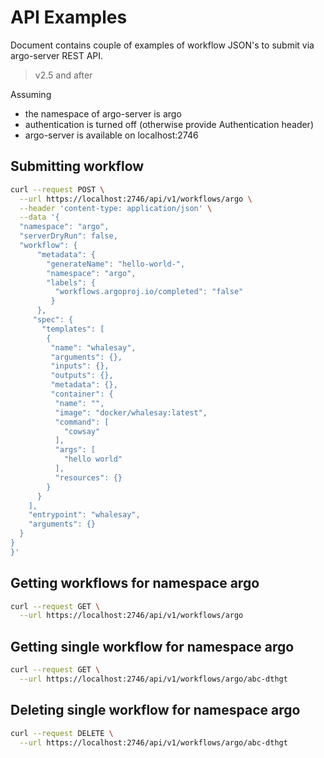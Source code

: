 # API Examples

Document contains couple of examples of workflow JSON's to submit via argo-server REST API.

> v2.5 and after

Assuming

* the namespace of argo-server is argo
* authentication is turned off (otherwise provide Authentication header)
* argo-server is available on localhost:2746

## Submitting workflow

```bash
curl --request POST \
  --url https://localhost:2746/api/v1/workflows/argo \
  --header 'content-type: application/json' \
  --data '{
  "namespace": "argo",
  "serverDryRun": false,
  "workflow": {
      "metadata": {
        "generateName": "hello-world-",
        "namespace": "argo",
        "labels": {
          "workflows.argoproj.io/completed": "false"
         }
      },
     "spec": {
       "templates": [
        {
         "name": "whalesay",
         "arguments": {},
         "inputs": {},
         "outputs": {},
         "metadata": {},
         "container": {
          "name": "",
          "image": "docker/whalesay:latest",
          "command": [
            "cowsay"
          ],
          "args": [
            "hello world"
          ],
          "resources": {}
        }
      }
    ],
    "entrypoint": "whalesay",
    "arguments": {}
  }
}
}'
```

## Getting workflows for namespace argo

```bash
curl --request GET \
  --url https://localhost:2746/api/v1/workflows/argo
```

## Getting single workflow for namespace argo

```bash
curl --request GET \
  --url https://localhost:2746/api/v1/workflows/argo/abc-dthgt
```

## Deleting single workflow for namespace argo

```bash
curl --request DELETE \
  --url https://localhost:2746/api/v1/workflows/argo/abc-dthgt
```
